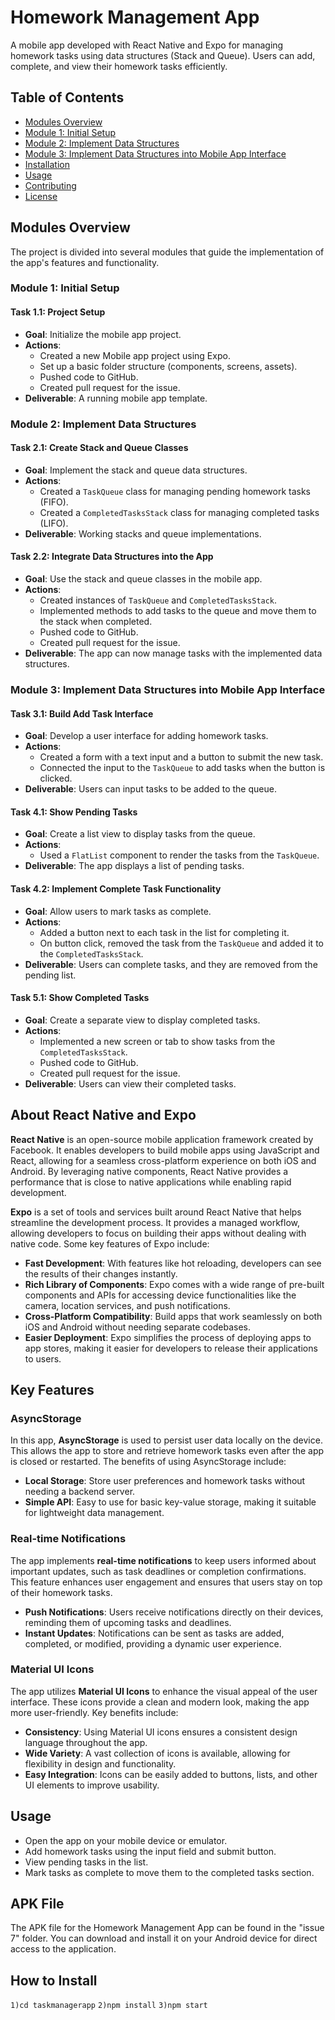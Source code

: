 # Homework Management App

A mobile app developed with React Native and Expo for managing homework tasks using data structures (Stack and Queue). Users can add, complete, and view their homework tasks efficiently.

## Table of Contents

- [Modules Overview](#modules-overview)
- [Module 1: Initial Setup](#module-1-initial-setup)
- [Module 2: Implement Data Structures](#module-2-implement-data-structures)
- [Module 3: Implement Data Structures into Mobile App Interface](#module-3-implement-data-structures-into-mobile-app-interface)
- [Installation](#installation)
- [Usage](#usage)
- [Contributing](#contributing)
- [License](#license)

## Modules Overview

The project is divided into several modules that guide the implementation of the app's features and functionality.

### Module 1: Initial Setup

#### Task 1.1: Project Setup

- **Goal**: Initialize the mobile app project.
- **Actions**:
  - Created a new Mobile app project using Expo.
  - Set up a basic folder structure (components, screens, assets).
  - Pushed code to GitHub.
  - Created pull request for the issue.
- **Deliverable**: A running mobile app template.

### Module 2: Implement Data Structures

#### Task 2.1: Create Stack and Queue Classes

- **Goal**: Implement the stack and queue data structures.
- **Actions**:
  - Created a `TaskQueue` class for managing pending homework tasks (FIFO).
  - Created a `CompletedTasksStack` class for managing completed tasks (LIFO).
- **Deliverable**: Working stacks and queue implementations.

#### Task 2.2: Integrate Data Structures into the App

- **Goal**: Use the stack and queue classes in the mobile app.
- **Actions**:
  - Created instances of `TaskQueue` and `CompletedTasksStack`.
  - Implemented methods to add tasks to the queue and move them to the stack when completed.
  - Pushed code to GitHub.
  - Created pull request for the issue.
- **Deliverable**: The app can now manage tasks with the implemented data structures.

### Module 3: Implement Data Structures into Mobile App Interface

#### Task 3.1: Build Add Task Interface

- **Goal**: Develop a user interface for adding homework tasks.
- **Actions**:
  - Created a form with a text input and a button to submit the new task.
  - Connected the input to the `TaskQueue` to add tasks when the button is clicked.
- **Deliverable**: Users can input tasks to be added to the queue.

#### Task 4.1: Show Pending Tasks

- **Goal**: Create a list view to display tasks from the queue.
- **Actions**:
  - Used a `FlatList` component to render the tasks from the `TaskQueue`.
- **Deliverable**: The app displays a list of pending tasks.

#### Task 4.2: Implement Complete Task Functionality

- **Goal**: Allow users to mark tasks as complete.
- **Actions**:
  - Added a button next to each task in the list for completing it.
  - On button click, removed the task from the `TaskQueue` and added it to the `CompletedTasksStack`.
- **Deliverable**: Users can complete tasks, and they are removed from the pending list.

#### Task 5.1: Show Completed Tasks

- **Goal**: Create a separate view to display completed tasks.
- **Actions**:
  - Implemented a new screen or tab to show tasks from the `CompletedTasksStack`.
  - Pushed code to GitHub.
  - Created pull request for the issue.
- **Deliverable**: Users can view their completed tasks.



## About React Native and Expo

**React Native** is an open-source mobile application framework created by Facebook. It enables developers to build mobile apps using JavaScript and React, allowing for a seamless cross-platform experience on both iOS and Android. By leveraging native components, React Native provides a performance that is close to native applications while enabling rapid development.

**Expo** is a set of tools and services built around React Native that helps streamline the development process. It provides a managed workflow, allowing developers to focus on building their apps without dealing with native code. Some key features of Expo include:

- **Fast Development**: With features like hot reloading, developers can see the results of their changes instantly.
- **Rich Library of Components**: Expo comes with a wide range of pre-built components and APIs for accessing device functionalities like the camera, location services, and push notifications.
- **Cross-Platform Compatibility**: Build apps that work seamlessly on both iOS and Android without needing separate codebases.
- **Easier Deployment**: Expo simplifies the process of deploying apps to app stores, making it easier for developers to release their applications to users.


## Key Features

### AsyncStorage

In this app, **AsyncStorage** is used to persist user data locally on the device. This allows the app to store and retrieve homework tasks even after the app is closed or restarted. The benefits of using AsyncStorage include:

- **Local Storage**: Store user preferences and homework tasks without needing a backend server.
- **Simple API**: Easy to use for basic key-value storage, making it suitable for lightweight data management.

### Real-time Notifications

The app implements **real-time notifications** to keep users informed about important updates, such as task deadlines or completion confirmations. This feature enhances user engagement and ensures that users stay on top of their homework tasks.

- **Push Notifications**: Users receive notifications directly on their devices, reminding them of upcoming tasks and deadlines.
- **Instant Updates**: Notifications can be sent as tasks are added, completed, or modified, providing a dynamic user experience.

### Material UI Icons

The app utilizes **Material UI Icons** to enhance the visual appeal of the user interface. These icons provide a clean and modern look, making the app more user-friendly. Key benefits include:

- **Consistency**: Using Material UI icons ensures a consistent design language throughout the app.
- **Wide Variety**: A vast collection of icons is available, allowing for flexibility in design and functionality.
- **Easy Integration**: Icons can be easily added to buttons, lists, and other UI elements to improve usability.



## Usage

- Open the app on your mobile device or emulator.
- Add homework tasks using the input field and submit button.
- View pending tasks in the list.
- Mark tasks as complete to move them to the completed tasks section.

## APK File

The APK file for the Homework Management App can be found in the "issue 7" folder. You can download and install it on your Android device for direct access to the application.


## How to Install
`1)cd taskmanagerapp`
`2)npm install`
`3)npm start`
